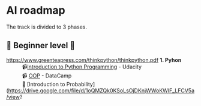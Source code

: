 # AI roadmap<br>

The track is divided to 3 phases.

## :beginner: Beginner level :beginner:
https://www.greenteapress.com/thinkpython/thinkpython.pdf
**1. Pyhon**<br>
&emsp;&emsp;&emsp;:video_camera:[Introduction to Python Programming](https://www.udacity.com/course/introduction-to-python--ud1110) - Udacity<br>
&emsp;&emsp;&emsp;:video_camera: [OOP](https://learn.datacamp.com/courses/object-oriented-programming-in-python) - DataCamp<br>
&emsp;&emsp;&emsp;:closed_book: [Introduction to Probability](https://drive.google.com/file/d/1oQMZQk0KSoLsOjDKnjWWoKWIF_LFCV5a/view?


